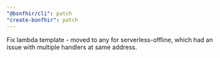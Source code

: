 ```yaml
---
"@bonfhir/cli": patch
"create-bonfhir": patch
---
```


Fix lambda template - moved to any for serverless-offline, which had an issue with multiple handlers at same address.
